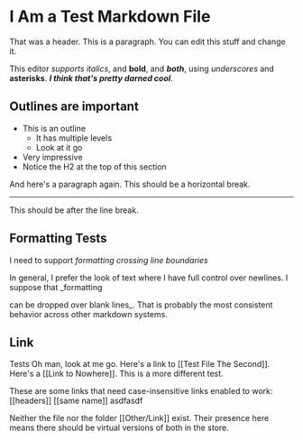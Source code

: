 # I Am a Test Markdown File
That was a header. This is a paragraph. You can edit this stuff and change it.

This editor *supports italics*, and __bold__, and ___both___, using _underscores_ and **asterisks**. ***I think that's pretty darned cool***.

## Outlines are important
- This is an outline
	- It has multiple levels
	- Look at it go
- Very impressive
- Notice the H2 at the top of this section 

And here's a paragraph again.
This should be a horizontal break.

---

This should be after the line break.

## Formatting Tests
I need to support _formatting
crossing line boundaries_

In general, I prefer the look of text where I have full control over newlines. I suppose that _formatting

can be dropped over blank lines_. That is probably the most consistent behavior across other markdown systems.

## Link 
Tests
Oh man, look at me go. Here's a link to [[Test File The Second]]. Here's a [[Link to Nowhere]]. This is a more different test.

These are some links that need case-insensitive links enabled to work: [[headers]] [[same name]] asdfasdf

Neither the file nor the folder [[Other/Link]] exist. Their presence here means there should be virtual versions of both in the store.
